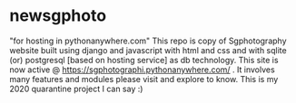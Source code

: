 # newsgphoto
"for hosting in pythonanywhere.com"
This repo is copy of Sgphotography website built using django and javascript with html and css and with sqlite (or) postgresql [based on hosting service] as db technology.
This site is now active @ https://sgphotographi.pythonanywhere.com/ .
It involves many features and modules please visit and explore to know.
This is my 2020 quarantine project I can say :)
